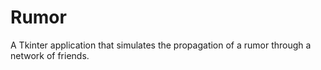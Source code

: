 # Rumor
A Tkinter application that simulates the propagation of a rumor through a network of friends.
